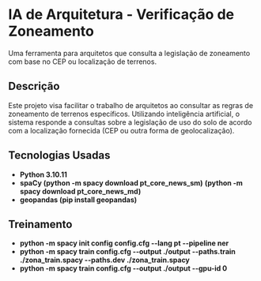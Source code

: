 # IA de Arquitetura - Verificação de Zoneamento

Uma ferramenta para arquitetos que consulta a legislação de zoneamento com base no CEP ou localização de terrenos.

## Descrição

Este projeto visa facilitar o trabalho de arquitetos ao consultar as regras de zoneamento de terrenos específicos. Utilizando inteligência artificial, o sistema responde a consultas sobre a legislação de uso do solo de acordo com a localização fornecida (CEP ou outra forma de geolocalização).

## Tecnologias Usadas
- **Python 3.10.11**
- **spaCy (python -m spacy download pt_core_news_sm)**
            **(python -m spacy download pt_core_news_md)**
- **geopandas (pip install geopandas)**


## Treinamento
- **python -m spacy init config config.cfg --lang pt --pipeline ner**
- **python -m spacy train config.cfg --output ./output --paths.train ./zona_train.spacy --paths.dev ./zona_train.spacy**
- **python -m spacy train config.cfg --output ./output --gpu-id 0**
